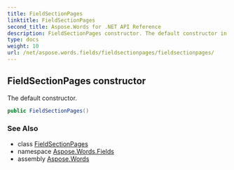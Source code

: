 ```yaml
---
title: FieldSectionPages
linktitle: FieldSectionPages
second_title: Aspose.Words for .NET API Reference
description: FieldSectionPages constructor. The default constructor in C#.
type: docs
weight: 10
url: /net/aspose.words.fields/fieldsectionpages/fieldsectionpages/
---
```

## FieldSectionPages constructor

The default constructor.

```csharp
public FieldSectionPages()
```

### See Also

* class [FieldSectionPages](../)
* namespace [Aspose.Words.Fields](../../fieldsectionpages/)
* assembly [Aspose.Words](../../../)
